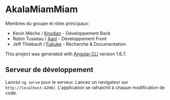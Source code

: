 # AkalaMiamMiam

Membres du groupe et rôles principaux:
* Kevin Mèche / [Knudian](https://github.com/knudian/) - Développement Back
* Robin Tusseau / [Aaol](https://github.com/aaol/) - Développement Front
* Jeff Thiebault / [Fubuke](https://github.com/fubuke/) - Recherche & Documentation


This project was generated with [Angular CLI](https://github.com/angular/angular-cli) version 1.6.7.

## Serveur de développement

Lancez `ng serve` pour le serveur. 
Lancez un navigateur sur  `http://localhost:4200/`. 
L'application se rafraichit à chaque modification de code.
